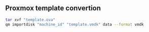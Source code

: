 ## Proxmox template convertion
```bash
tar xvf "template.ova"
qm importdisk "machine_id" "template.vmdk" data --format vmdk
```
